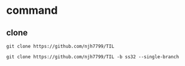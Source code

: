 # command

## clone

```
git clone https://github.com/njh7799/TIL
```

```
git clone https://github.com/njh7799/TIL -b ss32 --single-branch
```

